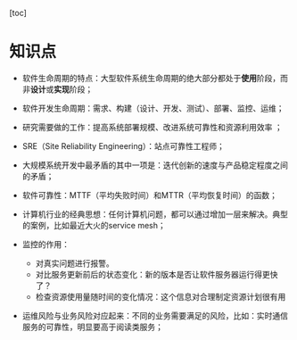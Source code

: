 [toc]

# 知识点

- 软件生命周期的特点：大型软件系统生命周期的绝大部分都处于**使用**阶段，而非**设计**或**实现**阶段；
- 软件开发生命周期：需求、构建（设计、开发、测试）、部署、监控、运维；
- 研究需要做的工作：提高系统部署规模、改进系统可靠性和资源利用效率 ；
- SRE（Site Reliability Engineering）：站点可靠性工程师；

- 大规模系统开发中最矛盾的其中一项是：迭代创新的速度与产品稳定程度之间的矛盾；
- 软件可靠性：MTTF（平均失败时间）和MTTR（平均恢复时间）的函数；

- 计算机行业的经典思想：任何计算机问题，都可以通过增加一层来解决。典型的案例，比如最近大火的service mesh；

- 监控的作用：
  - 对真实问题进行报警。
  - 对比服务更新前后的状态变化：新的版本是否让软件服务器运行得更快了？
  -  检查资源使用量随时间的变化情况：这个信息对合理制定资源计划很有用
- 运维风险与业务风险对应起来：不同的业务需要满足的风险，比如：实时通信服务的可靠性，明显要高于阅读类服务；